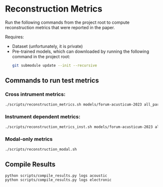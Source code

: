 # Reconstruction Metrics

Run the following commands from the project root to compute reconstruction metrics that were reported in the paper.

Requires:
- Dataset (unfortunately, it is private)
- Pre-trained models, which can downloaded by running the following command in the project root:
    ```bash
    git submodule update --init --recursive
    ```

## Commands to run test metrics
### Cross intrument metrics:

```bash
./scripts/reconstruction_metrics.sh models/forum-acusticum-2023 all_parallel && ./scripts/reconstruction_metrics.sh models/forum-acusticum-2023 noise_parallel_transient_params && ./scripts/reconstruction_metrics.sh models/forum-acusticum-2023 noise_params && ./scripts/reconstruction_metrics.sh models/forum-acusticum-2023 noise_transient_params && ./scripts/reconstruction_metrics.sh models/forum-acusticum-2023 transient_params
```

### Instrument dependent metrics:
```bash
./scripts/reconstruction_metrics_inst.sh models/forum-acusticum-2023 all_parallel && ./scripts/reconstruction_metrics_inst.sh models/forum-acusticum-2023 noise_parallel_transient_params && ./scripts/reconstruction_metrics_inst.sh models/forum-acusticum-2023 noise_params && ./scripts/reconstruction_metrics_inst.sh models/forum-acusticum-2023 noise_transient_params && ./scripts/reconstruction_metrics_inst.sh models/forum-acusticum-2023 transient_params
```

### Modal-only metrics
```bash
./scripts/reconstruction_modal.sh
```

## Compile Results
```bash
python scripts/compile_results.py logs acoustic
python scripts/compile_results.py logs electronic
```
